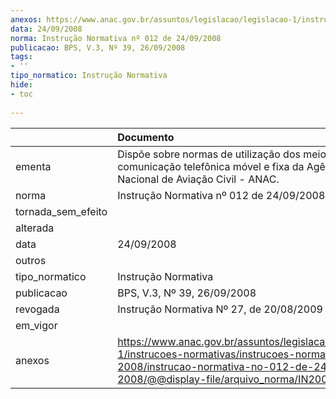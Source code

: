 ```yaml
---
anexos: https://www.anac.gov.br/assuntos/legislacao/legislacao-1/instrucoes-normativas/instrucoes-normativas-2008/instrucao-normativa-no-012-de-24-09-2008/@@display-file/arquivo_norma/IN2008_0012.pdf
data: 24/09/2008
norma: Instrução Normativa nº 012 de 24/09/2008
publicacao: BPS, V.3, Nº 39, 26/09/2008
tags:
- ''
tipo_normatico: Instrução Normativa
hide: 
- toc 
 
---
```


|                    | Documento                                                                                                                                                                                       |
|:-------------------|:------------------------------------------------------------------------------------------------------------------------------------------------------------------------------------------------|
| ementa             | Dispõe sobre normas de utilização dos meios de comunicação telefônica móvel e fixa da Agência Nacional de Aviação Civil - ANAC.                                                                 |
| norma              | Instrução Normativa nº 012 de 24/09/2008                                                                                                                                                        |
| tornada_sem_efeito |                                                                                                                                                                                                 |
| alterada           |                                                                                                                                                                                                 |
| data               | 24/09/2008                                                                                                                                                                                      |
| outros             |                                                                                                                                                                                                 |
| tipo_normatico     | Instrução Normativa                                                                                                                                                                             |
| publicacao         | BPS, V.3, Nº 39, 26/09/2008                                                                                                                                                                     |
| revogada           | Instrução Normativa Nº 27, de 20/08/2009                                                                                                                                                        |
| em_vigor           |                                                                                                                                                                                                 |
| anexos             | https://www.anac.gov.br/assuntos/legislacao/legislacao-1/instrucoes-normativas/instrucoes-normativas-2008/instrucao-normativa-no-012-de-24-09-2008/@@display-file/arquivo_norma/IN2008_0012.pdf |